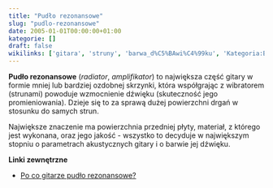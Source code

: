 ```yaml
---
title: "Pudło rezonansowe"
slug: "pudlo-rezonansowe"
date: 2005-01-01T00:00:00+01:00
kategorie: []
draft: false
wikilinks: ['gitara', 'struny', 'barwa_d%C5%BAwi%C4%99ku', 'Kategoria:Budowa_gitary']
---
```

**Pudło rezonansowe** (*radiator*, *amplifikator*) to największa część
gitary<!-- link nie odnosił się do niczego --> w formie mniej lub bardziej ozdobnej
skrzynki, która współgrając z wibratorem (strunami<!-- link nie odnosił się do niczego -->)
powoduje wzmocnienie dźwięku (skuteczność jego promieniowania). Dzieje
się to za sprawą dużej powierzchni drgań w stosunku do samych strun.

Największe znaczenie ma powierzchnia przedniej płyty, materiał, z
którego jest wykonana, oraz jego jakość - wszystko to decyduje w
największym stopniu o parametrach akustycznych gitary i o barwie jej
dźwięku<!-- link nie odnosił się do niczego -->.

**Linki zewnętrzne**

  - [Po co gitarze pudło
    rezonansowe?](http://www.cft.edu.pl/~demko/Teksty/gitara.pdf)

